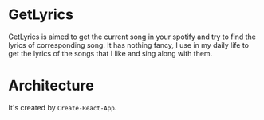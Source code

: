 # GetLyrics 
GetLyrics is aimed to get the current song in your spotify and try to find the lyrics of corresponding song. It has nothing fancy, I use in my daily life to get the lyrics of the songs that I like and sing along with them.

# Architecture
It's created by `Create-React-App`. 